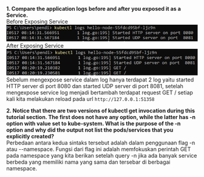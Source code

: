 **1. Compare the application logs before and after you exposed it as a Service.**    
Before Exposing Service
![Alt text](image.png)
After Exposing Service
![Alt text](image-1.png)
Sebelum mengexpose service dalam log hanya terdapat 2 log yaitu started HTTP server di port 8080 dan started UDP server di port 8081, setelah mengexpose service log menjadi bertambah terdapat request GET / setiap kali kita melakukan reload pada url ```http://127.0.0.1:51358```

**2. Notice that there are two versions of kubectl get invocation during this tutorial section. The first does not have any option, while the latter has -n option with value set to kube-system. What is the purpose of the -n option and why did the output not list the pods/services that you explicitly created?**    
Perbedaan antara kedua sintaks tersebut adalah dalam penggunaan flag -n atau --namespace. Fungsi dari flag ini adalah memfokuskan perintah GET pada namespace yang kita berikan setelah query -n jika ada banyak service berbeda yang memiliki nama yang sama dan tersebar di berbagai namespace.